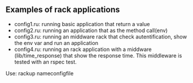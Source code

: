 ## Examples of rack applications

  - config1.ru: running basic application that return a value
  - config2.ru: running an application that as the method call(env)
  - config3.ru: running an middware rack that check autentification,
    show the env var and run an application
  - config4.ru: running an rack application with a middware
    (lib/time_response) that show the response time. This middleware is tested with an rspec test.

Use: rackup nameconfigfile

